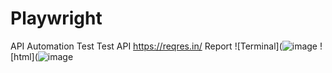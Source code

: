 # Playwright
API Automation Test
Test API https://reqres.in/
Report
    ![Terminal](![image](https://github.com/user-attachments/assets/975ddedf-bd0b-40d0-8629-e349e1a714f3)
    ![html](![image](https://github.com/user-attachments/assets/eab743f6-2e17-44c9-adc0-f39ef53d6b51)
